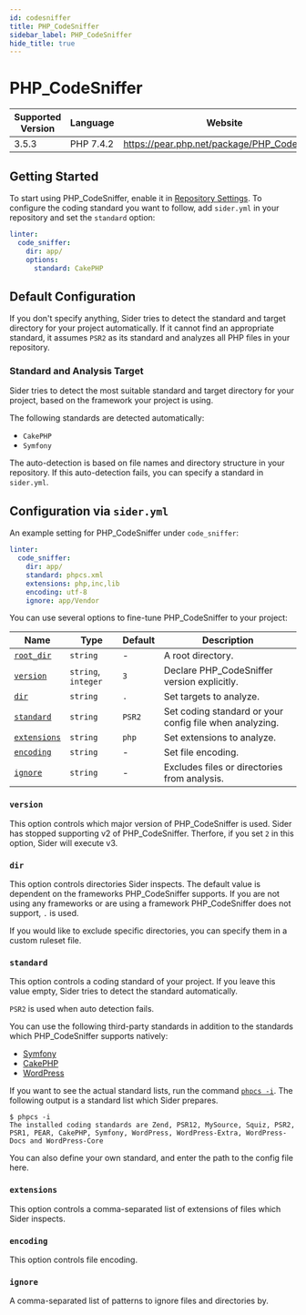```yaml
---
id: codesniffer
title: PHP_CodeSniffer
sidebar_label: PHP_CodeSniffer
hide_title: true
---
```


# PHP_CodeSniffer

| Supported Version | Language  | Website                                      |
| ----------------- | --------- | -------------------------------------------- |
| 3.5.3             | PHP 7.4.2 | https://pear.php.net/package/PHP_CodeSniffer |

## Getting Started

To start using PHP_CodeSniffer, enable it in [Repository Settings](../../getting-started/repository-settings.md). To configure the coding standard you want to follow, add `sider.yml` in your repository and set the `standard` option:

```yaml
linter:
  code_sniffer:
    dir: app/
    options:
      standard: CakePHP
```

## Default Configuration

If you don't specify anything, Sider tries to detect the standard and target directory for your project automatically.
If it cannot find an appropriate standard, it assumes `PSR2` as its standard and analyzes all PHP files in your repository.

### Standard and Analysis Target

Sider tries to detect the most suitable standard and target directory for your project,
based on the framework your project is using.

The following standards are detected automatically:

- `CakePHP`
- `Symfony`

The auto-detection is based on file names and directory structure in your repository.
If this auto-detection fails, you can specify a standard in `sider.yml`.

## Configuration via `sider.yml`

An example setting for PHP_CodeSniffer under `code_sniffer`:

```yaml
linter:
  code_sniffer:
    dir: app/
    standard: phpcs.xml
    extensions: php,inc,lib
    encoding: utf-8
    ignore: app/Vendor
```

You can use several options to fine-tune PHP_CodeSniffer to your project:

| Name                                                                        | Type                | Default | Description                                             |
| --------------------------------------------------------------------------- | ------------------- | ------- | ------------------------------------------------------- |
| [`root_dir`](../../getting-started/custom-configuration.md#root_dir-option) | `string`            | -       | A root directory.                                       |
| [`version`](#version)                                                       | `string`, `integer` | `3`     | Declare PHP_CodeSniffer version explicitly.             |
| [`dir`](#dir)                                                               | `string`            | `.`     | Set targets to analyze.                                 |
| [`standard`](#standard)                                                     | `string`            | `PSR2`  | Set coding standard or your config file when analyzing. |
| [`extensions`](#extensions)                                                 | `string`            | `php`   | Set extensions to analyze.                              |
| [`encoding`](#encoding)                                                     | `string`            | -       | Set file encoding.                                      |
| [`ignore`](#ignore)                                                         | `string`            | -       | Excludes files or directories from analysis.            |

### `version`

This option controls which major version of PHP_CodeSniffer is used.
Sider has stopped supporting v2 of PHP_CodeSniffer. Therfore, if you set `2` in this option, Sider will execute v3.

### `dir`

This option controls directories Sider inspects. The default value is dependent on the frameworks PHP_CodeSniffer supports.
If you are not using any frameworks or are using a framework PHP_CodeSniffer does not support, `.` is used.

If you would like to exclude specific directories, you can specify them in a custom ruleset file.

### `standard`

This option controls a coding standard of your project. If you leave this value empty, Sider tries to detect the standard automatically.

`PSR2` is used when auto detection fails.

You can use the following third-party standards in addition to the standards which PHP_CodeSniffer supports natively:

- [Symfony](https://github.com/djoos/Symfony-coding-standard)
- [CakePHP](https://github.com/cakephp/cakephp-codesniffer)
- [WordPress](https://github.com/WordPress/WordPress-Coding-Standards)

If you want to see the actual standard lists, run the command [`phpcs -i`](https://github.com/squizlabs/PHP_CodeSniffer/wiki/Usage#printing-a-list-of-installed-coding-standards).
The following output is a standard list which Sider prepares.

```shell
$ phpcs -i
The installed coding standards are Zend, PSR12, MySource, Squiz, PSR2, PSR1, PEAR, CakePHP, Symfony, WordPress, WordPress-Extra, WordPress-Docs and WordPress-Core
```

You can also define your own standard, and enter the path to the config file here.

### `extensions`

This option controls a comma-separated list of extensions of files which Sider inspects.

### `encoding`

This option controls file encoding.

### `ignore`

A comma-separated list of patterns to ignore files and directories by.
